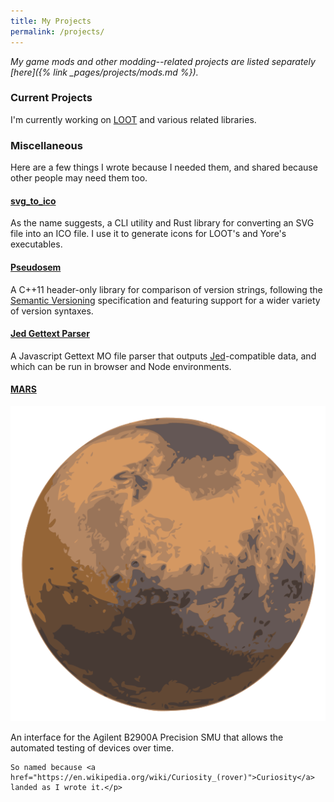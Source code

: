 ```yaml
---
title: My Projects
permalink: /projects/
---
```


*My game mods and other modding--related projects are listed separately [here]({% link _pages/projects/mods.md %}).*

### Current Projects

I'm currently working on [LOOT](https://loot.github.io) and various related libraries.

### Miscellaneous

Here are a few things I wrote because I needed them, and shared because other people may need them too.

#### [svg_to_ico](https://github.com/Ortham/svg_to_ico)

As the name suggests, a CLI utility and Rust library for converting an SVG file into an ICO file. I use it to generate icons for LOOT's and Yore's executables.

#### [Pseudosem](https://github.com/Ortham/pseudosem)

A C++11 header-only library for comparison of version strings, following the [Semantic Versioning](http://semver.org) specification and featuring support for a wider variety of version syntaxes.

#### [Jed Gettext Parser](https://github.com/Ortham/jed-gettext-parser)

A Javascript Gettext MO file parser that outputs [Jed](https://slexaxton.github.io/Jed/)-compatible data, and which can be run in browser and Node environments.

#### [MARS](http://github.com/Ortham/mars)

<div class="table-row">
    <img alt="MARS icon" src="/assets/images/MARS.svg"><p>An interface for the Agilent B2900A Precision SMU that allows the automated testing of devices over time.<br>

    So named because <a href="https://en.wikipedia.org/wiki/Curiosity_(rover)">Curiosity</a> landed as I wrote it.</p>
</div>
